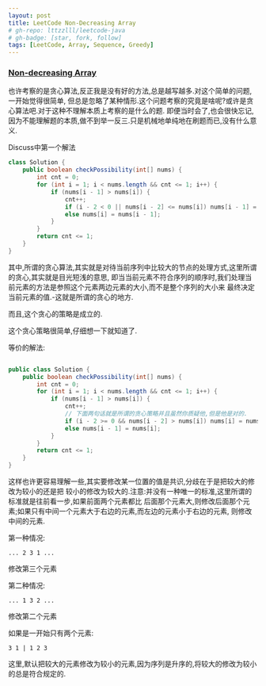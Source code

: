 ```yaml
---
layout: post
title: LeetCode Non-Decreasing Array
# gh-repo: lttzzlll/leetcode-java
# gh-badge: [star, fork, follow]
tags: [LeetCode, Array, Sequence, Greedy]
---
```


### [Non-decreasing Array](https://leetcode.com/problems/non-decreasing-array/description/)

也许考察的是贪心算法,反正我是没有好的方法,总是越写越多.对这个简单的问题,一开始觉得很简单,
但总是忽略了某种情形.这个问题考察的究竟是啥呢?或许是贪心算法吧.对于这种不理解本质上考察的是什么的题.
即便当时会了,也会很快忘记,因为不能理解题的本质,做不到举一反三.只是机械地单纯地在刷题而已,没有什么意义.

Discuss中第一个解法

```Java
class Solution {
    public boolean checkPossibility(int[] nums) {
        int cnt = 0;
        for (int i = 1; i < nums.length && cnt <= 1; i++) {
            if (nums[i - 1] > nums[i]) {
                cnt++;
                if (i - 2 < 0 || nums[i - 2] <= nums[i]) nums[i - 1] = nums[i];
                else nums[i] = nums[i - 1];
            }
        }
        return cnt <= 1;
    }
}
```

其中,所谓的贪心算法,其实就是对待当前序列中比较大的节点的处理方式,这里所谓的贪心,其实就是目光短浅的意思,
即当当前元素不符合序列的顺序时,我们处理当前元素的方法是参照这个元素两边元素的大小,而不是整个序列的大小来
最终决定当前元素的值.-这就是所谓的贪心的地方.

而且,这个贪心的策略是成立的.

这个贪心策略很简单,仔细想一下就知道了.

等价的解法:

```Java

public class Solution {
    public boolean checkPossibility(int[] nums) {
        int cnt = 0;
        for (int i = 1; i < nums.length && cnt <= 1; i++) {
            if (nums[i - 1] > nums[i]) {
                cnt++;
                // 下面两句话就是所谓的贪心策略并且虽然你质疑他,但是他是对的.
                if (i - 2 >= 0 && nums[i - 2] > nums[i]) nums[i] = nums[i - 1];
                else nums[i - 1] = nums[i];
            }
        }
        return cnt <= 1;
    }
}
```

这样也许更容易理解一些,其实要修改某一位置的值是共识,分歧在于是把较大的修改为较小的还是把
较小的修改为较大的.注意:并没有一种唯一的标准,这里所谓的标准就是往前看一步,如果前面两个元素都比
后面那个元素大,则修改后面那个元素;如果只有中间一个元素大于右边的元素,而左边的元素小于右边的元素,
则修改中间的元素.

第一种情况:

```
... 2 3 1 ...
```

修改第三个元素

第二种情况:

```
... 1 3 2 ...
```

修改第二个元素

如果是一开始只有两个元素:

```
3 1 | 1 2 3
```

这里,默认把较大的元素修改为较小的元素,因为序列是升序的,将较大的修改为较小的总是符合规定的.